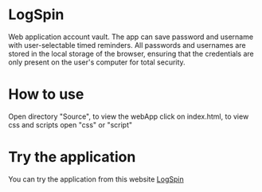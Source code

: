 # LogSpin
Web application account vault. The app can save password and username with user-selectable timed reminders. All passwords and usernames are stored in the local storage of the browser, ensuring that the credentials are only present on the user's computer for total security.

# How to use
Open directory "Source", to view the webApp click on index.html, to view css and scripts open "css" or "script"

# Try the application

You can try the application from this website [LogSpin](https://logspin.altervista.org/)
